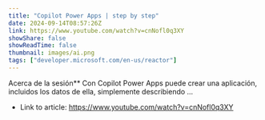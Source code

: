 ```yaml
---
title: "Copilot Power Apps | step by step"
date: 2024-09-14T08:57:26Z
link: https://www.youtube.com/watch?v=cnNofl0q3XY
showShare: false
showReadTime: false
thumbnail: images/ai.png
tags: ["developer.microsoft.com/en-us/reactor"]
---
```

Acerca de la sesión** Con Copilot Power Apps puede crear una aplicación, incluidos los datos de ella, simplemente describiendo ...

- Link to article: https://www.youtube.com/watch?v=cnNofl0q3XY